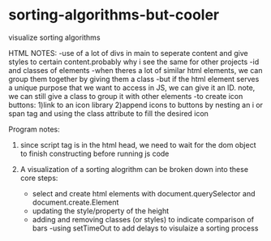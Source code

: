 # sorting-algorithms-but-cooler
visualize sorting algorithms 

HTML NOTES:
-use  of a lot of divs in main to seperate content and give styles to certain content.probably why i see the same for other projects
-id and classes of elements
    -when theres a lot of similar html elements, we can group them together by giving them a class
    -but if the html element serves a unique purpose that we want to access in JS, we can give it an ID. note, we can still give a class to group it with other elements 
-to create icon buttons: 1)link to an icon library 2)append icons to buttons by nesting an i or span tag and using the class attribute to fill the desired icon

Program notes:
1. since script tag is in the html head, we need to wait for the dom object to finish constructing before running js code

2. A visualization of a sorting alogrithm can be broken down into these core steps: 
    - select and create html elements with document.querySelector and document.create.Element
    - updating the style/property of the height 
    - adding and removing classes (or styles) to indicate comparison of bars 
    -using setTimeOut to add delays to visulaize a sorting process 
